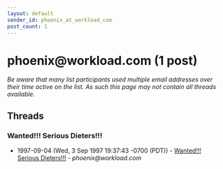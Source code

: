 ```yaml
---
layout: default
sender_id: phoenix_at_workload_com
post_count: 1
---
```


# phoenix<span>@</span>workload.com (1 post)

_Be aware that many list participants used multiple email addresses over their time active on the list. As such this page may not contain all threads available._

## Threads

### Wanted!!! Serious Dieters!!!
+ 1997-09-04 (Wed, 3 Sep 1997 19:37:43 -0700 (PDT)) - [Wanted!!! Serious Dieters!!!](/archive/1997/09/85d263f5df5f3f3fbc85e92efcdbc693528fce7ce8a6632de84ab3b203e710c3) - _phoenix@workload.com_

